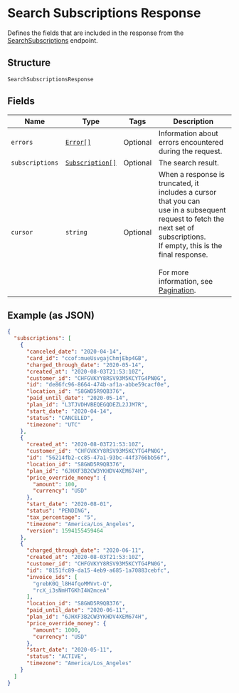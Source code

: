
# Search Subscriptions Response

Defines the fields that are included in the response from the
[SearchSubscriptions](#endpoint-subscriptions-searchsubscriptions) endpoint.

## Structure

`SearchSubscriptionsResponse`

## Fields

| Name | Type | Tags | Description |
|  --- | --- | --- | --- |
| `errors` | [`Error[]`](/doc/models/error.md) | Optional | Information about errors encountered during the request. |
| `subscriptions` | [`Subscription[]`](/doc/models/subscription.md) | Optional | The search result. |
| `cursor` | `string` | Optional | When a response is truncated, it includes a cursor that you can<br>use in a subsequent request to fetch the next set of subscriptions.<br>If empty, this is the final response.<br><br>For more information, see [Pagination](https://developer.squareup.com/docs/working-with-apis/pagination). |

## Example (as JSON)

```json
{
  "subscriptions": [
    {
      "canceled_date": "2020-04-14",
      "card_id": "ccof:mueUsvgajChmjEbp4GB",
      "charged_through_date": "2020-05-14",
      "created_at": "2020-08-03T21:53:10Z",
      "customer_id": "CHFGVKYY8RSV93M5KCYTG4PN0G",
      "id": "de86fc96-8664-474b-af1a-abbe59cacf0e",
      "location_id": "S8GWD5R9QB376",
      "paid_until_date": "2020-05-14",
      "plan_id": "L3TJVDHVBEQEGQDEZL2JJM7R",
      "start_date": "2020-04-14",
      "status": "CANCELED",
      "timezone": "UTC"
    },
    {
      "created_at": "2020-08-03T21:53:10Z",
      "customer_id": "CHFGVKYY8RSV93M5KCYTG4PN0G",
      "id": "56214fb2-cc85-47a1-93bc-44f3766bb56f",
      "location_id": "S8GWD5R9QB376",
      "plan_id": "6JHXF3B2CW3YKHDV4XEM674H",
      "price_override_money": {
        "amount": 100,
        "currency": "USD"
      },
      "start_date": "2020-08-01",
      "status": "PENDING",
      "tax_percentage": "5",
      "timezone": "America/Los_Angeles",
      "version": 1594155459464
    },
    {
      "charged_through_date": "2020-06-11",
      "created_at": "2020-08-03T21:53:10Z",
      "customer_id": "CHFGVKYY8RSV93M5KCYTG4PN0G",
      "id": "8151fc89-da15-4eb9-a685-1a70883cebfc",
      "invoice_ids": [
        "grebK0Q_l8H4fqoMMVvt-Q",
        "rcX_i3sNmHTGKhI4W2mceA"
      ],
      "location_id": "S8GWD5R9QB376",
      "paid_until_date": "2020-06-11",
      "plan_id": "6JHXF3B2CW3YKHDV4XEM674H",
      "price_override_money": {
        "amount": 1000,
        "currency": "USD"
      },
      "start_date": "2020-05-11",
      "status": "ACTIVE",
      "timezone": "America/Los_Angeles"
    }
  ]
}
```

